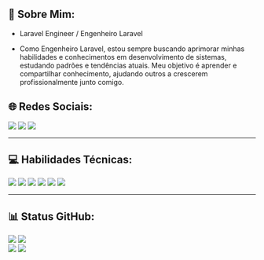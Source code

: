 <h2 align="start">💫 Sobre Mim:</h2>

- Laravel Engineer / Engenheiro Laravel

- Como Engenheiro Laravel, estou sempre buscando aprimorar minhas habilidades e conhecimentos em desenvolvimento de sistemas, estudando padrões e tendências atuais. Meu objetivo é aprender e compartilhar conhecimento, ajudando outros a crescerem profissionalmente junto comigo.

<h2 align="start">🌐 Redes Sociais:</h2>
<div align="start">
  <a href="https://t.me/MicaelChaves"><img src="https://img.shields.io/badge/Telegram-%233177B0.svg?&logo=telegram&logoColor=white"></a>
  <a href="https://instagram.com/micaelgpchaves"><img src="https://img.shields.io/badge/Instagram-%23E4405F.svg?logo=Instagram&logoColor=white"></a>
  <a href="https://linkedin.com/in/MicaelChaves"><img src="https://img.shields.io/badge/LinkedIn-%230077B5.svg?logo=linkedin&logoColor=white"></a>
  <!-- <a href="https://codepen.io/MicaelChaves"><img src="https://img.shields.io/badge/Codepen-gray?&logo=codepen&logoColor=white"></a> -->
</div>

<hr>
<h2 align="start">💻 Habilidades Técnicas:</h2>
<div align="start">
  <img src="https://img.shields.io/badge/Laravel-%23FF2D20.svg?style=for-the-badge&logo=laravel&logoColor=white">
  <img src="https://img.shields.io/badge/Tailwindcss-%2338B2AC.svg?style=for-the-badge&logo=tailwind-css&logoColor=white">
  <img src="https://img.shields.io/badge/Bootstrap-%23563D7C.svg?style=for-the-badge&logo=bootstrap&logoColor=white">
  <img src="https://img.shields.io/badge/Git-fc6d26?style=for-the-badge&logo=git&logoColor=white">
  <img src="https://img.shields.io/badge/GitHub-black.svg?style=for-the-badge&logo=github&logoColor=white">
  <img src="https://img.shields.io/badge/DigitalOcean-%230167ff.svg?style=for-the-badge&logo=digitalOcean&logoColor=white">
</div>

<hr>
<h2 align="start">📊 Status GitHub:</h2>
<div align="start">
  <img src="https://github-readme-stats.vercel.app/api/top-langs/?username=MicaelChaves&theme=midnight-purple&hide_border=true&include_all_commits=true&count_private=true&layout=compact">
  <img src="https://github-contributor-stats.vercel.app/api?username=MicaelChaves&limit=5&theme=tokyonight&combine_all_yearly_contributions=true">
</div>

<div align="start">
  <img src="https://github-readme-stats.vercel.app/api?username=MicaelChaves&theme=midnight-purple&hide_border=true&include_all_commits=true&count_private=true">
  <img src="https://github-readme-streak-stats.herokuapp.com/?user=MicaelChaves&theme=midnight-purple&hide_border=true">
</div>

<!--
<h2 align="center">🏆 Troféus GitHub:</h2>
<div align="center">
  <img src="https://github-profile-trophy.vercel.app/?username=MicaelChaves&theme=tokyonight&no-frame=true&no-bg=false&margin-w=4">
</div>
-->
